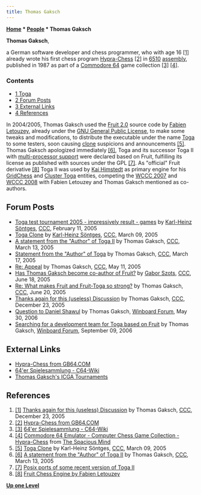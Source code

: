 ```yaml
---
title: Thomas Gaksch
---
```

**[Home](Home "Home") \* [People](People "People") \* Thomas Gaksch**


**Thomas Gaksch**,  

a German software developer and chess programmer, who with age 16 <a id="cite-note-1" href="#cite-ref-1">[1]</a> already wrote his first chess program [Hypra-Chess](Hypra-Chess "Hypra-Chess") <a id="cite-note-2" href="#cite-ref-2">[2]</a> in [6510](6502 "6502") [assembly](Assembly "Assembly"), published in 1987 as part of a [Commodore 64](Commodore_64 "Commodore 64") game collection <a id="cite-note-3" href="#cite-ref-3">[3]</a> <a id="cite-note-4" href="#cite-ref-4">[4]</a>. 



### Contents


* [1 Toga](#toga)
* [2 Forum Posts](#forum-posts)
* [3 External Links](#external-links)
* [4 References](#references)






In 2004/2005, Thomas Gaksch used the [Fruit 2.0](Fruit "Fruit") source code by [Fabien Letouzey](Fabien_Letouzey "Fabien Letouzey"), already under the [GNU General Public License](Free_Software_Foundation#GPL "Free Software Foundation"), to make some tweaks and modifications, to distribute the executable under the name [Toga](Toga "Toga") to some testers, soon causing [clone](Category:Clone "Category:Clone") suspicions and announcements <a id="cite-note-5" href="#cite-ref-5">[5]</a>. Thomas Gaksch apologized immediately <a id="cite-note-6" href="#cite-ref-6">[6]</a>, Toga and its successor Toga II with [multi-processor support](Parallel_Search "Parallel Search") were declared based on Fruit, fulfilling its license as published with sources under the GPL <a id="cite-note-7" href="#cite-ref-7">[7]</a>. As "official" Fruit derivative <a id="cite-note-8" href="#cite-ref-8">[8]</a> Toga II was used by [Kai Himstedt](Kai_Himstedt "Kai Himstedt") as primary engine for his [GridChess](GridChess "GridChess") and [Cluster Toga](Cluster_Toga "Cluster Toga") entities, competing the [WCCC 2007](WCCC_2007 "WCCC 2007") and [WCCC 2008](WCCC_2008 "WCCC 2008") with Fabien Letouzey and Thomas Gaksch mentioned as co-authors.



## Forum Posts


* [Toga test tournament 2005 - impressively result - games](https://www.stmintz.com/ccc/index.php?id=410684) by [Karl-Heinz Söntges](index.php?title=Karl-Heinz_S%C3%B6ntges&action=edit&redlink=1 "Karl-Heinz Söntges (page does not exist)"), [CCC](CCC "CCC"), February 11, 2005
* [Toga Clone](https://www.stmintz.com/ccc/index.php?id=415992) by [Karl-Heinz Söntges](index.php?title=Karl-Heinz_S%C3%B6ntges&action=edit&redlink=1 "Karl-Heinz Söntges (page does not exist)"), [CCC](CCC "CCC"), March 09, 2005
* [A statement from the "Author" of Toga II](https://www.stmintz.com/ccc/index.php?id=416548) by Thomas Gaksch, [CCC](CCC "CCC"), March 13, 2005
* [Statement from the "Author" of Toga](https://www.stmintz.com/ccc/index.php?id=417109) by Thomas Gaksch, [CCC](CCC "CCC"), March 17, 2005
* [Re: Appeal](https://www.stmintz.com/ccc/index.php?id=425412) by Thomas Gaksch, [CCC](CCC "CCC"), May 11, 2005
* [Has Thomas Gaksch become co-author of Fruit?](https://www.stmintz.com/ccc/index.php?id=431904) by [Gabor Szots](Gabor_Szots "Gabor Szots"), [CCC](CCC "CCC"), June 18, 2005
* [Re: What makes Fruit and Fruit-Toga so strong?](https://www.stmintz.com/ccc/index.php?id=432445) by Thomas Gaksch, [CCC](CCC "CCC"), June 20, 2005
* [Thanks again for this (useless) Discussion](https://www.stmintz.com/ccc/index.php?id=472667) by Thomas Gaksch, [CCC](CCC "CCC"), December 23, 2005
* [Question to Daniel Shawul](http://www.open-aurec.com/wbforum/viewtopic.php?f=4&t=4907) by Thomas Gaksch, [Winboard Forum](Computer_Chess_Forums "Computer Chess Forums"), May 30, 2006
* [Searching for a development team for Toga based on Fruit](http://www.open-aurec.com/wbforum/viewtopic.php?f=4&t=5558) by Thomas Gaksch, [Winboard Forum](Computer_Chess_Forums "Computer Chess Forums"), September 09, 2006


## External Links


* [Hypra-Chess from GB64.COM](http://www.gamebase64.com/game.php?id=10139&d=18)
* [64'er Spielesammlung - C64-Wiki](http://www.c64-wiki.com/index.php/64%27er_Spielesammlung)
* [Thomas Gaksch's ICGA Tournaments](https://www.game-ai-forum.org/icga-tournaments/person.php?id=513)


## References


1. <a id="cite-ref-1" href="#cite-note-1">[1]</a> [Thanks again for this (useless) Discussion](https://www.stmintz.com/ccc/index.php?id=472667) by Thomas Gaksch, [CCC](CCC "CCC"), December 23, 2005
2. <a id="cite-ref-2" href="#cite-note-2">[2]</a> [Hypra-Chess from GB64.COM](http://www.gamebase64.com/game.php?id=10139&d=18)
3. <a id="cite-ref-3" href="#cite-note-3">[3]</a> [64'er Spielesammlung - C64-Wiki](http://www.c64-wiki.com/index.php/64%27er_Spielesammlung)
4. <a id="cite-ref-4" href="#cite-note-4">[4]</a> [Commodore 64 Emulator - Computer Chess Game Collection - Hypra-Chess](http://www.spacious-mind.com/html/c64_emu_-_hypra-chess.html) from [The Spacious Mind](The_Spacious_Mind "The Spacious Mind")
5. <a id="cite-ref-5" href="#cite-note-5">[5]</a> [Toga Clone](https://www.stmintz.com/ccc/index.php?id=415992) by Karl-Heinz Söntges, [CCC](CCC "CCC"), March 09, 2005
6. <a id="cite-ref-6" href="#cite-note-6">[6]</a> [A statement from the "Author" of Toga II](https://www.stmintz.com/ccc/index.php?id=416548) by Thomas Gaksch, [CCC](CCC "CCC"), March 13, 2005
7. <a id="cite-ref-7" href="#cite-note-7">[7]</a> [Posix ports of some recent version of Toga II](http://alpha.uhasselt.be/Research/Algebra/Toga/linux_versions/)
8. <a id="cite-ref-8" href="#cite-note-8">[8]</a> [Fruit Chess Engine by Fabien Letouzey](http://arctrix.com/nas/chess/fruit/)

**[Up one Level](People "People")**







 
